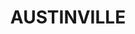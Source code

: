 ---
lastmod: '2025-04-06T06:05:21+00:00'
latitude: -28.110164
layout: suburb
longitude: 153.318916
postcode: '4213'
state: QLD
title: AUSTINVILLE
url: /qld/austinville/
---